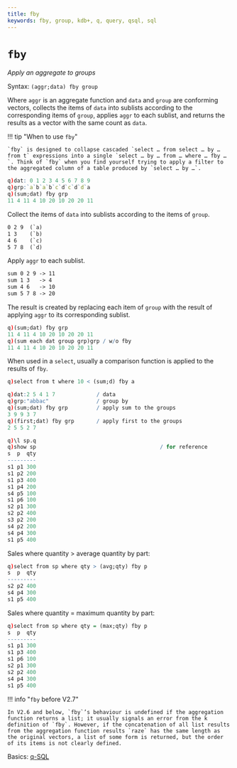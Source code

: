 ```yaml
---
title: fby
keywords: fby, group, kdb+, q, query, qsql, sql
---
```


# `fby`




_Apply an aggregate to groups_

Syntax: `(aggr;data) fby group`

Where `aggr` is an aggregate function and `data` and `group` are conforming vectors, collects the items of `data` into sublists according to the corresponding items of `group`, applies `aggr` to each sublist, and returns the results as a vector with the same count as `data`.

!!! tip "When to use `fby`"

    `fby` is designed to collapse cascaded `select … from select … by … from t` expressions into a single `select … by … from … where … fby …`. Think of `fby` when you find yourself trying to apply a filter to the aggregated column of a table produced by `select … by …`.

```q
q)dat: 0 1 2 3 4 5 6 7 8 9
q)grp:`a`b`a`b`c`d`c`d`d`a
q)(sum;dat) fby grp
11 4 11 4 10 20 10 20 20 11
```

Collect the items of `data` into sublists according to the items of `group`.

```txt
0 2 9  (`a)
1 3    (`b)
4 6    (`c)
5 7 8  (`d)
```

Apply `aggr` to each sublist.

```txt
sum 0 2 9 -> 11
sum 1 3   -> 4
sum 4 6   -> 10
sum 5 7 8 -> 20
```

The result is created by replacing each item of `group` with the result of applying `aggr` to its corresponding sublist. 

```q
q)(sum;dat) fby grp
11 4 11 4 10 20 10 20 20 11
q)(sum each dat group grp)grp / w/o fby
11 4 11 4 10 20 10 20 20 11
```

When used in a `select`, usually a comparison function is applied to the results of `fby`.

```q
q)select from t where 10 < (sum;d) fby a

q)dat:2 5 4 1 7             / data
q)grp:"abbac"               / group by
q)(sum;dat) fby grp         / apply sum to the groups
3 9 9 3 7
q)(first;dat) fby grp       / apply first to the groups
2 5 5 2 7

q)\l sp.q
q)show sp                                       / for reference
s  p  qty
---------
s1 p1 300
s1 p2 200
s1 p3 400
s1 p4 200
s4 p5 100
s1 p6 100
s2 p1 300
s2 p2 400
s3 p2 200
s4 p2 200
s4 p4 300
s1 p5 400
```

Sales where quantity &gt; average quantity by part:

```q
q)select from sp where qty > (avg;qty) fby p
s  p  qty
---------
s2 p2 400
s4 p4 300
s1 p5 400
```

Sales where quantity = maximum quantity by part:

```q
q)select from sp where qty = (max;qty) fby p
s  p  qty
---------
s1 p1 300
s1 p3 400
s1 p6 100
s2 p1 300
s2 p2 400
s4 p4 300
s1 p5 400
```


!!! info "`fby` before V2.7"

    In V2.6 and below, `fby`’s behaviour is undefined if the aggregation function returns a list; it usually signals an error from the k definition of `fby`. However, if the concatenation of all list results from the aggregation function results `raze` has the same length as the original vectors, a list of some form is returned, but the order of its items is not clearly defined.


<i class="far fa-hand-point-right"></i>
Basics: [q-SQL](../basics/qsql.md)